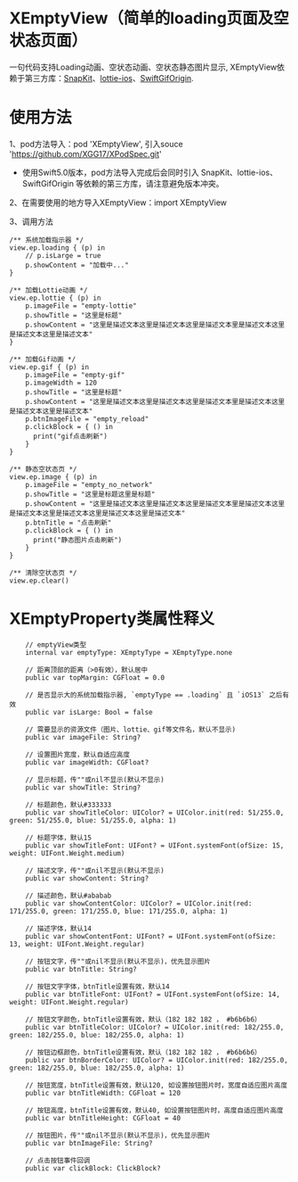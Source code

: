 # XEmptyView（简单的loading页面及空状态页面）

一句代码支持Loading动画、空状态动画、空状态静态图片显示, XEmptyView依赖于第三方库：[SnapKit](https://github.com/swiftgif/SwiftGif.git)、[lottie-ios](https://github.com/airbnb/lottie-ios.git)、[SwiftGifOrigin](https://github.com/swiftgif/SwiftGif.git).

# 使用方法
1、pod方法导入：pod 'XEmptyView', 引入souce 'https://github.com/XGG17/XPodSpec.git'

* 使用Swift5.0版本，pod方法导入完成后会同时引入 SnapKit、lottie-ios、SwiftGifOrigin 等依赖的第三方库，请注意避免版本冲突。

2、在需要使用的地方导入XEmptyView：import XEmptyView

3、调用方法
```
/** 系统加载指示器 */
view.ep.loading { (p) in
    // p.isLarge = true
    p.showContent = "加载中..."
}
```
```
/** 加载Lottie动画 */
view.ep.lottie { (p) in
    p.imageFile = "empty-lottie"
    p.showTitle = "这里是标题"
    p.showContent = "这里是描述文本这里是描述文本这里是描述文本里是描述文本这里是描述文本这里是描述文本"
}
```
```
/** 加载Gif动画 */
view.ep.gif { (p) in
    p.imageFile = "empty-gif"
    p.imageWidth = 120
    p.showTitle = "这里是标题"
    p.showContent = "这里是描述文本这里是描述文本这里是描述文本里是描述文本这里是描述文本这里是描述文本"
    p.btnImageFile = "empty_reload"
    p.clickBlock = { () in
      print("gif点击刷新")
    }
}
```
```
/** 静态空状态页 */
view.ep.image { (p) in
    p.imageFile = "empty_no_network"
    p.showTitle = "这里是标题这里是标题"
    p.showContent = "这里是描述文本这里是描述文本这里是描述文本里是描述文本这里是描述文本这里是描述文本这里是描述文本这里是描述文本"
    p.btnTitle = "点击刷新"
    p.clickBlock = { () in
      print("静态图片点击刷新")
    }
}
```
```
/** 清除空状态页 */
view.ep.clear()
```

# XEmptyProperty类属性释义
```
    // emptyView类型
    internal var emptyType: XEmptyType = XEmptyType.none
    
    // 距离顶部的距离（>0有效），默认居中
    public var topMargin: CGFloat = 0.0
    
    // 是否显示大的系统加载指示器, `emptyType == .loading` 且 `iOS13` 之后有效
    public var isLarge: Bool = false
    
    // 需要显示的资源文件（图片、lottie、gif等文件名，默认不显示)
    public var imageFile: String?
    
    // 设置图片宽度，默认自适应高度
    public var imageWidth: CGFloat?
    
    // 显示标题，传""或nil不显示(默认不显示)
    public var showTitle: String?
    
    // 标题颜色，默认#333333
    public var showTitleColor: UIColor? = UIColor.init(red: 51/255.0, green: 51/255.0, blue: 51/255.0, alpha: 1)
    
    // 标题字体，默认15
    public var showTitleFont: UIFont? = UIFont.systemFont(ofSize: 15, weight: UIFont.Weight.medium)
    
    // 描述文字，传""或nil不显示(默认不显示)
    public var showContent: String?
    
    // 描述颜色，默认#ababab
    public var showContentColor: UIColor? = UIColor.init(red: 171/255.0, green: 171/255.0, blue: 171/255.0, alpha: 1)
    
    // 描述字体，默认14
    public var showContentFont: UIFont? = UIFont.systemFont(ofSize: 13, weight: UIFont.Weight.regular)
    
    // 按钮文字，传""或nil不显示(默认不显示)，优先显示图片
    public var btnTitle: String?
    
    // 按钮文字字体，btnTitle设置有效，默认14
    public var btnTitleFont: UIFont? = UIFont.systemFont(ofSize: 14, weight: UIFont.Weight.regular)
    
    // 按钮文字颜色，btnTitle设置有效，默认（182 182 182 ， #b6b6b6）
    public var btnTitleColor: UIColor? = UIColor.init(red: 182/255.0, green: 182/255.0, blue: 182/255.0, alpha: 1)
    
    // 按钮边框颜色，btnTitle设置有效，默认（182 182 182 ， #b6b6b6）
    public var btnBorderColor: UIColor? = UIColor.init(red: 182/255.0, green: 182/255.0, blue: 182/255.0, alpha: 1)
    
    // 按钮宽度，btnTitle设置有效，默认120, 如设置按钮图片时，宽度自适应图片高度
    public var btnTitleWidth: CGFloat = 120
    
    // 按钮高度，btnTitle设置有效，默认40, 如设置按钮图片时，高度自适应图片高度
    public var btnTitleHeight: CGFloat = 40
    
    // 按钮图片，传""或nil不显示(默认不显示)，优先显示图片
    public var btnImageFile: String?
    
    // 点击按钮事件回调
    public var clickBlock: ClickBlock?
```
